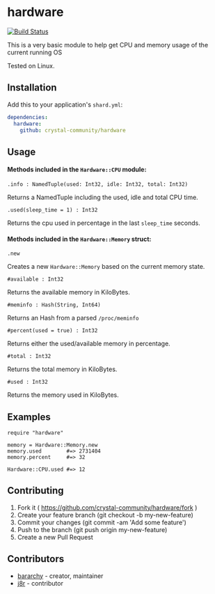 # hardware

[![Build Status](https://travis-ci.org/crystal-community/hardware.svg?branch=master)](https://travis-ci.org/crystal-community/hardware)

This is a very basic module to help get CPU and memory usage of the current running OS

Tested on Linux.

## Installation

Add this to your application's `shard.yml`:

```yaml
dependencies:
  hardware:
    github: crystal-community/hardware
```

## Usage

#### Methods included in the `Hardware::CPU` module:

`.info : NamedTuple(used: Int32, idle: Int32, total: Int32)`

Returns a NamedTuple including the used, idle and total CPU time.

`.used(sleep_time = 1) : Int32`

Returns the cpu used in percentage in the last `sleep_time` seconds.

#### Methods included in the `Hardware::Memory` struct:

`.new`

Creates a new `Hardware::Memory` based on the current memory state.

`#available : Int32`

Returns the available memory in KiloBytes.

`#meminfo : Hash(String, Int64)`

Returns an Hash from a parsed `/proc/meminfo`

`#percent(used = true) : Int32`

Returns either the used/available memory in percentage.

`#total : Int32`

Returns the total memory in KiloBytes.

`#used : Int32`

Returns the memory used in KiloBytes.

## Examples

```crystal
require "hardware"

memory = Hardware::Memory.new
memory.used        #=> 2731404
memory.percent     #=> 32

Hardware::CPU.used #=> 12

```

## Contributing

1. Fork it ( https://github.com/crystal-community/hardware/fork )
2. Create your feature branch (git checkout -b my-new-feature)
3. Commit your changes (git commit -am 'Add some feature')
4. Push to the branch (git push origin my-new-feature)
5. Create a new Pull Request

## Contributors

- [bararchy](https://github.com/bararchy) - creator, maintainer   
- [j8r](https://github.com/j8r) - contributor  

